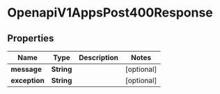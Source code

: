 

# OpenapiV1AppsPost400Response


## Properties

| Name | Type | Description | Notes |
|------------ | ------------- | ------------- | -------------|
|**message** | **String** |  |  [optional] |
|**exception** | **String** |  |  [optional] |



